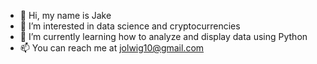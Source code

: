 - 👋 Hi, my name is Jake
- 👀 I’m interested in data science and cryptocurrencies 
- 🌱 I’m currently learning how to analyze and display data using Python
- 📫 You can reach me at jolwig10@gmail.com

<!---
jolwig/jolwig is a ✨ special ✨ repository because its `README.md` (this file) appears on your GitHub profile.
You can click the Preview link to take a look at your changes.
--->
